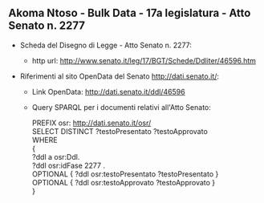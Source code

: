 ## Akoma Ntoso - Bulk Data - 17a legislatura - Atto Senato n. 2277 ##

* Scheda del Disegno di Legge - Atto Senato n. 2277:
	* http url: http://www.senato.it/leg/17/BGT/Schede/Ddliter/46596.htm

* Riferimenti al sito OpenData del Senato http://dati.senato.it/:
	* Link OpenData: http://dati.senato.it/ddl/46596
	* Query SPARQL per i documenti relativi all'Atto Senato:

        PREFIX osr: <http://dati.senato.it/osr/>  
		SELECT DISTINCT ?testoPresentato ?testoApprovato  
		WHERE  
		{  
		    ?ddl a osr:Ddl.  
		    ?ddl osr:idFase 2277 .  
		    OPTIONAL { ?ddl osr:testoPresentato ?testoPresentato }  
		    OPTIONAL { ?ddl osr:testoApprovato ?testoApprovato }  
		}
		